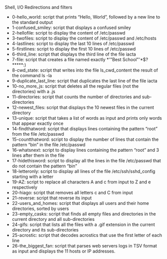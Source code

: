 Shell, I/O Redirections and filters
- 0-hello_world: script that prints “Hello, World”, followed by a new line to the standard output
- 1-confused_smiley: script that displays a confused smiley
- 2-hellofile: script to display the content of /etc/passwd
- 3-twofiles: script to display the content of /etc/passwd and /etc/hosts
- 4-lastlines: script to display the last 10 lines of /etc/passwd
- 5-firstlines: script to display the first 10 lines of /etc/passwd
- 6-third_line: script that displays the third line of the file iacta
- 7-file: script that creates a file named exactly *\'"Best School"'\*$?*****:)
- 8-cwd_state: script that writes into the file ls_cwd_content the result of the command ls -la
- 9-duplicate_last_line: script that duplicates the last line of the file iacta
- 10-no_more_js: script that deletes all the regular files (not the directories) with a .js
- 11-directories: script that counts the number of directories and sub-directories
- 12-newest_files: script that displays the 10 newest files in the current directory
- 13-unique: script that takes a list of words as input and prints only words that appear exactly once
- 14-findthatword: script that displays lines containing the pattern “root” from the file /etc/passwd
- 15-countthatword: script to display the number of lines that contain the pattern “bin” in the file /etc/passwd
- 16-whatsnext: script to display lines containing the pattern “root” and 3 lines after them in the file
- 17-hidethisword: script to display all the lines in the file /etc/passwd that do not contain the pattern “bin”
- 18-letteronly: script to display all lines of the file /etc/ssh/sshd_config starting with a letter
- 19-AZ: script to replace all characters A and c from input to Z and e respectively
- 20-hiago: script that removes all letters c and C from input
- 21-reverse: script that reverse its input
- 22-users_and_homes: script that displays all users and their home directories, sorted by users
- 23-empty_casks: script that finds all empty files and directories in the current directory and all sub-directories
- 24-gifs: script that lists all the files with a .gif extension in the current directory and its sub-directories
- 25-acrostic: script that decodes acrostics that use the first letter of each line
- 26-the_biggest_fan: script that parses web servers logs in TSV format as input and displays the 11 hosts or IP addresses.

